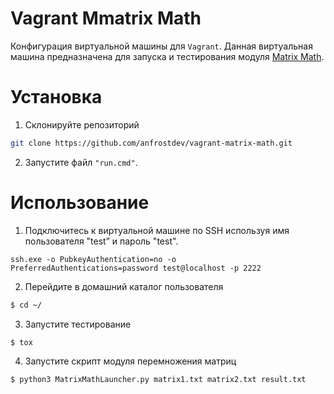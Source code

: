 # Vagrant Mmatrix Math
Конфигурация виртуальной машины для `Vagrant`.
Данная виртуальная машина предназначена для запуска и тестирования модуля [Matrix Math](https://github.com/anfrostdev/pyd-matrix-math).

# Установка
1. Склонируйте репозиторий
```bash
git clone https://github.com/anfrostdev/vagrant-matrix-math.git
```
2.	Запустите файл `"run.cmd"`.

# Использование
1. Подключитесь к виртуальной машине по SSH используя имя пользователя "test” и пароль "test".
```
ssh.exe -o PubkeyAuthentication=no -o PreferredAuthentications=password test@localhost -p 2222
```
2. Перейдите в домашний каталог пользователя
```bash
$ cd ~/
```
3. Запустите тестирование
```bash
$ tox
```
4. Запустите скрипт модуля перемножения матриц
```bash
$ python3 MatrixMathLauncher.py matrix1.txt matrix2.txt result.txt
```
